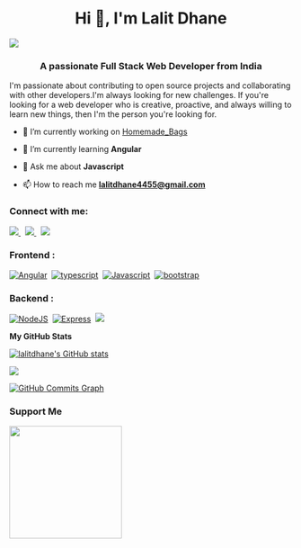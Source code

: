 
<h1 align="center">Hi 👋, I'm Lalit Dhane</h1>

<a href = "https://linkfree.eddiehub.io/lalitdhane" ><img src = "https://user-images.githubusercontent.com/52347812/137624699-ce6bb7ee-eb84-46f1-ac69-c4b78b22db90.png"/></a>

<h3 align="center">A passionate Full Stack Web Developer from India</h3>
<p align="left">I'm passionate about contributing to open source projects and collaborating with other developers.I'm always looking for new challenges. If you're looking for a web developer who is creative, proactive, and always willing to learn new things, then I'm the person you're looking for.</p>

* 🔭 I’m currently working on [Homemade_Bags](https://github.com/LalitDhane/HomemadeBags_Backend)

* 🌱 I’m currently learning **Angular**

* 💬 Ask me about **Javascript**

* 📫 How to reach me **lalitdhane4455@gmail.com**


<h3 align="left">Connect with me:</h3>
<p align="left">
<a href="https://www.linkedin.com/in/lalit-dhane/" target="_blank" rel="noreferrer">
<img src ="https://img.shields.io/badge/LinkedIn-0077B5?style=for-the-badge&logo=linkedin&logoColor=white" />
</a>&nbsp;
<a href="https://twitter.com/LMD90367359" target="_blank" rel="noreferrer">
<img src ="https://img.shields.io/badge/Twitter-1DA1F2?style=for-the-badge&logo=twitter&logoColor=white" />
</a>&nbsp;
<a href="mailto:lalitdhane4455@gmail.com"><img src="https://img.shields.io/badge/Gmail-D14836?style=for-the-badge&logo=gmail&logoColor=white" /></a>
</p>

<h3 align="left">Frontend : </h3>
<p align="left"> 
<a href="https://angular.io" target="_blank" rel="noreferrer"><img src="https://img.shields.io/badge/angular-%23DD0031.svg?style=for-the-badge&logo=angular&logoColor=white" alt="Angular" /></a>&nbsp;
<a href="https://www.typescriptlang.org/" target="_blank" rel="noreferrer"><img src="https://img.shields.io/badge/TypeScript-007ACC?style=for-the-badge&logo=typescript&logoColor=white" alt="typescript"/></a>&nbsp;
<a href="https://developer.mozilla.org/en-US/docs/Web/JavaScript" target="_blank" rel="noreferrer"><img src="https://img.shields.io/badge/JavaScript-F7DF1E?style=for-the-badge&logo=javascript&logoColor=black" alt="Javascript" /></a>&nbsp;
<a href="https://getbootstrap.com" target="_blank" rel="noreferrer"> <img src="https://img.shields.io/badge/bootstrap-%23563D7C.svg?style=for-the-badge&logo=bootstrap&logoColor=white" alt="bootstrap" /></a>
</p>
<h3 align="left">Backend : </h3>
<p align="left">
<a href="https://nodejs.org/en/" target="_blank" rel="noreferrer"><img src="https://img.shields.io/badge/Node.js-43853D?style=for-the-badge&logo=node.js&logoColor=white" alt="NodeJS" /></a>&nbsp;
<a href="https://expressjs.com/" target="_blank" rel="noreferrer"><img src="https://img.shields.io/badge/Express.js-404D59?style=for-the-badge" alt="Express" /></a>&nbsp;
<a href="https://www.mongodb.com/" target="_blank" rel="noreferrer"><img src="https://img.shields.io/badge/MongoDB-%234ea94b.svg?style=for-the-badge&logo=mongodb&logoColor=white" /></a>
</p>

<b>My GitHub Stats</b>

<a href="http://www.github.com/lalitdhane"><img src="https://github-readme-stats.vercel.app/api?username=lalitdhane&show_icons=true&hide=&count_private=true&title_color=0891b2&text_color=ffffff&icon_color=0891b2&bg_color=1c1917&hide_border=true&show_icons=true" alt="lalitdhane's GitHub stats" /></a>

<a href="http://www.github.com/lalitdhane"><img src="https://github-readme-streak-stats.herokuapp.com/?user=lalitdhane&stroke=ffffff&background=1c1917&ring=0891b2&fire=0891b2&currStreakNum=ffffff&currStreakLabel=0891b2&sideNums=ffffff&sideLabels=ffffff&dates=ffffff&hide_border=true" /></a>

<a href="http://www.github.com/lalitdhane"><img src="https://activity-graph.herokuapp.com/graph?username=lalitdhane&bg_color=1c1917&color=ffffff&line=0891b2&point=ffffff&area_color=1c1917&area=true&hide_border=true&custom_title=GitHub%20Commits%20Graph" alt="GitHub Commits Graph" /></a>

### Support Me

<a href="https://www.buymeacoffee.com/lalitdhane"><img src="https://cdn.buymeacoffee.com/buttons/v2/default-yellow.png" width="200" /></a>
